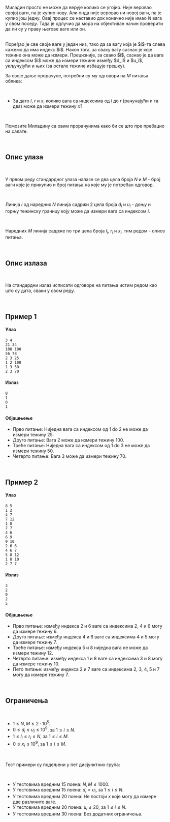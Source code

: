 Миладин просто не може да верује колико се угојио. Није веровао својој ваги, па је купио нову. Али онда није веровао ни новој ваги, па је купио још једну. Овај процес се наставио док коначно није имао $N$ вага у свом поседу. Тада је одлучио да мора на објективан начин проверити да ли су у праву његове ваге или он.

<br>
Поређао је све своје ваге у један низ, тако да за вагу која је $i$-та слева кажемо да има индекс $i$. Након тога, за сваку вагу сазнао је које тежине она може да измери. Прецизније, за свако $i$, сазнао је да вага са индексом $i$ може да измери тежине између $d_i$ и $u_i$, укључујући и њих (за остале тежине избацује грешку).

<br>

За своје даље прорачуне, потребни су му одговори на $M$ питања облика: 

<br>

- За дато $l$, $r$ и $x$, колико вага са индексима од $l$ до $r$ (рачунајући и та два) може да измери тежину $x$?

<br>

Помозите Миладину са овим прорачунима како би се што пре пребацио на салате. 

<br>

## Опис улаза

<br>

У првом реду стандардног улаза налазе се два цела броја $N$ и $M$ - број ваги које је прикупио и број питања на које му је потребан одговор. 

<br>

Линија $i$ од наредних $N$ линија садржи $2$ цела броја $d_i$ и $u_i$ - доњу и горњу тежинску границу коју може да измери вага са индексом $i$. 

<br>

Наредних $M$ линија садрже по три цела броја $l_i$, $r_i$ и $x_i$, тим редом - описе питања. 

<br>

## Опис излаза

<br>

На стандардни излаз исписати одговоре на питања истим редом као што су дата, сваки у свом реду.

<br>

## Пример 1
#### Улаз
```
3 4
21 34
100 100
56 78
2 3 25
1 2 100
1 3 50
2 3 70
```

#### Излаз
```
0
1
0
1
```

#### Објашњење

- Прво питање: Ниједна вага са индексом од $1$ do $2$ не може да измери тежину $25$.
- Друго питање: Вага $2$ може да измери тежину $100$.
- Треће питање: Ниједна вага са индексом од $1$ do $3$ не може да измери тежину $50$.
- Четврто питање: Вага $3$ може да измери тежину $70$.
<br>

## Пример 2
#### Улаз
```
8 5
1 2
4 7
7 12
1 8
7 7
4 6
6 9
9 10
2 6 6
4 6 7
5 8 12
1 8 10
2 7 7
```

#### Излаз
```
3
2
0
2
5
```

#### Објашњење

- Прво питање: између индекса $2$ и $6$ ваге са индексима $2$, $4$ и $6$ могу да измере тежину $6$.
- Друго питање: између индекса $4$ и $6$ ваге са индексима $4$ и $5$ могу да измере тежину $7$.
- Треће питање: између индекса $5$ и $8$ ниједна вага не може да измери тежину $12$.
- Четврто питање: између индекса $1$ и $8$ ваге са индексима $3$ и $8$ могу да измере тежину $10$.
- Пето питање: између индекса $2$ и $7$ ваге са индексима $2$, $3$, $4$, $5$ и $7$ могу да измере тежину $7$.
<br>

## Ограничења

<br>

- $1 \leq N, M \leq 2 \cdot 10^5$.
- $0 \leq d_i \leq u_i \leq 10^9$, за $1 \leq i \leq N$.
- $1 \leq l_i \leq r_i \leq N$, за $1 \leq i \leq M$.
- $0 \leq x_i \leq 10^9$, за $1 \leq i \leq M$.

<br>

Тест примери су подељени у пет дисјунктних група:

<br>

- У тестовима вредним 15 поена: $N, M \leq 1000$.
- У тестовима вредним 15 поена: $d_i = u_i$, за $1 \leq i \leq N$.
- У тестовима вредним 20 поена: Не постоји $x$ које могу да измере две различите ваге.
- У тестовима вредним 20 поена: $u_i \leq 20$,  за $1 \leq i \leq N$.
- У тестовима вредним 30 поена: Без додатних ограничења.
